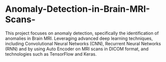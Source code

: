 # Anomaly-Detection-in-Brain-MRI-Scans-
This project focuses on anomaly detection, specifically the  identification of anomalies in Brain MRI. Leveraging advanced deep  learning techniques, including Convolutional Neural Networks (CNN),  Recurrent Neural Networks (RNN) and by using Auto Encoder on MRI  scans in DICOM format, and technologies such as TensorFlow and  Keras. 
